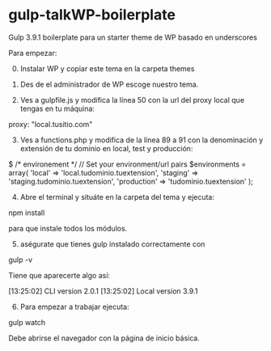 # gulp-talkWP-boilerplate
Gulp 3.9.1 boilerplate para un starter theme de WP basado en underscores

Para empezar:

0) Instalar WP y copiar este tema en la carpeta themes

1) Des de el administrador de WP escoge nuestro tema.

2) Ves a gulpfile.js y modifica la línea 50 con la url del proxy local que tengas en tu máquina:

 proxy: "local.tusitio.com"

3) Ves a functions.php y modifica de la línea 89 a 91 con la denominación y extensión de tu dominio en local, test y producción:

 $
    /* environement */
    // Set your environment/url pairs
    $environments = array(
        'local' => 'local.tudominio.tuextension',
        'staging' => 'staging.tudominio.tuextension',
        'production' => 'tudominio.tuextension'
    );
 
4) Abre el terminal y situáte en la carpeta del tema y ejecuta:
 
  npm install
  
  para que instale todos los módulos.
  
5) aségurate que tienes gulp instalado correctamente con 
 
 gulp -v
 
 Tiene que aparecerte algo así:
 
 [13:25:02] CLI version 2.0.1
 [13:25:02] Local version 3.9.1

6) Para empezar a trabajar ejecuta:

  gulp watch
  
  Debe abrirse el navegador con la página de inicio básica.
